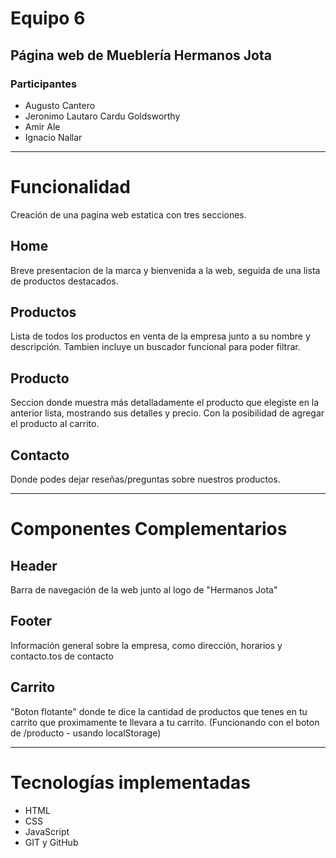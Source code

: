 # Equipo 6

## Página web de **Mueblería Hermanos Jota**

### Participantes

* Augusto Cantero
* Jeronimo Lautaro Cardu Goldsworthy
* Amir Ale
* Ignacio Nallar

---

# Funcionalidad
Creación de una pagina web estatica con tres secciones.

## Home
Breve presentacion de la marca y bienvenida a la web, seguida de una lista de productos destacados.

## Productos
Lista de todos los productos en venta de la empresa junto a su nombre y descripción. Tambien incluye un buscador funcional para poder filtrar.

## Producto
Seccion donde muestra más detalladamente el producto que elegiste en la anterior lista, mostrando sus detalles y precio. Con la posibilidad de agregar el producto al carrito.

## Contacto
Donde podes dejar reseñas/preguntas sobre nuestros productos.

---

# Componentes Complementarios

## Header
Barra de navegación de la web junto al logo de "Hermanos Jota"

## Footer
Información general sobre la empresa, como dirección, horarios y contacto.tos de contacto

## Carrito
"Boton flotante" donde te dice la cantidad de productos que tenes en tu carrito que proximamente te llevara a tu carrito.
(Funcionando con el boton de /producto - usando localStorage) 

---

# Tecnologías implementadas

* HTML
* CSS
* JavaScript
* GIT y GitHub

